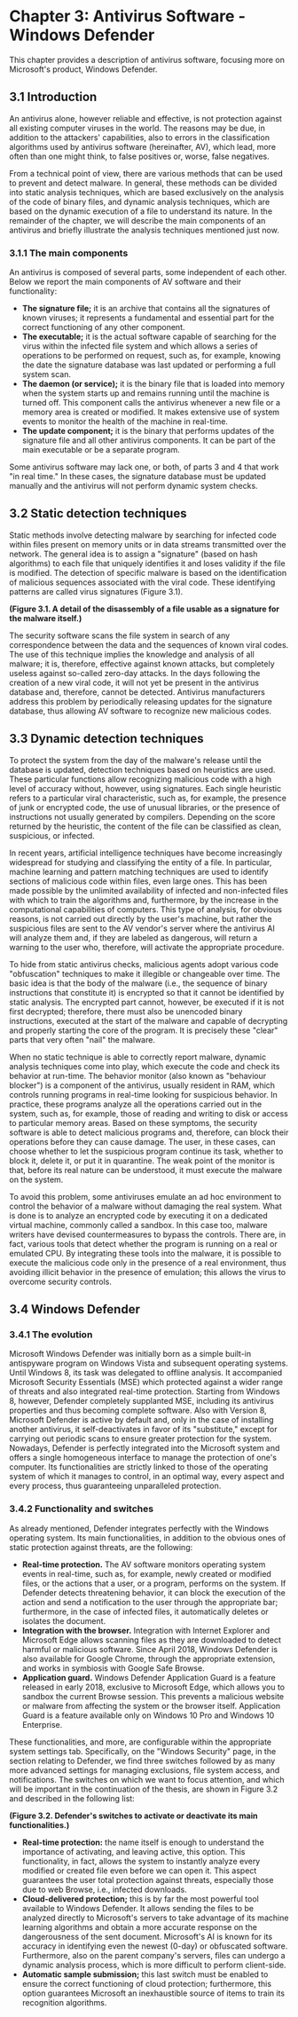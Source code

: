 # Chapter 3: Antivirus Software - Windows Defender

This chapter provides a description of antivirus software, focusing more on Microsoft's product, Windows Defender.

## 3.1 Introduction

An antivirus alone, however reliable and effective, is not protection against all existing computer viruses in the world. The reasons may be due, in addition to the attackers' capabilities, also to errors in the classification algorithms used by antivirus software (hereinafter, AV), which lead, more often than one might think, to false positives or, worse, false negatives.

From a technical point of view, there are various methods that can be used to prevent and detect malware. In general, these methods can be divided into static analysis techniques, which are based exclusively on the analysis of the code of binary files, and dynamic analysis techniques, which are based on the dynamic execution of a file to understand its nature. In the remainder of the chapter, we will describe the main components of an antivirus and briefly illustrate the analysis techniques mentioned just now.

### 3.1.1 The main components

An antivirus is composed of several parts, some independent of each other. Below we report the main components of AV software and their functionality:

* **The signature file;** it is an archive that contains all the signatures of known viruses; it represents a fundamental and essential part for the correct functioning of any other component.
* **The executable;** it is the actual software capable of searching for the virus within the infected file system and which allows a series of operations to be performed on request, such as, for example, knowing the date the signature database was last updated or performing a full system scan.
* **The daemon (or service);** it is the binary file that is loaded into memory when the system starts up and remains running until the machine is turned off. This component calls the antivirus whenever a new file or a memory area is created or modified. It makes extensive use of system events to monitor the health of the machine in real-time.
* **The update component;** it is the binary that performs updates of the signature file and all other antivirus components. It can be part of the main executable or be a separate program.

Some antivirus software may lack one, or both, of parts 3 and 4 that work "in real time." In these cases, the signature database must be updated manually and the antivirus will not perform dynamic system checks.

## 3.2 Static detection techniques

Static methods involve detecting malware by searching for infected code within files present on memory units or in data streams transmitted over the network. The general idea is to assign a "signature" (based on hash algorithms) to each file that uniquely identifies it and loses validity if the file is modified. The detection of specific malware is based on the identification of malicious sequences associated with the viral code. These identifying patterns are called virus signatures (Figure 3.1).

**(Figure 3.1. A detail of the disassembly of a file usable as a signature for the malware itself.)**

The security software scans the file system in search of any correspondence between the data and the sequences of known viral codes. The use of this technique implies the knowledge and analysis of all malware; it is, therefore, effective against known attacks, but completely useless against so-called zero-day attacks. In the days following the creation of a new viral code, it will not yet be present in the antivirus database and, therefore, cannot be detected. Antivirus manufacturers address this problem by periodically releasing updates for the signature database, thus allowing AV software to recognize new malicious codes.

## 3.3 Dynamic detection techniques

To protect the system from the day of the malware's release until the database is updated, detection techniques based on heuristics are used. These particular functions allow recognizing malicious code with a high level of accuracy without, however, using signatures. Each single heuristic refers to a particular viral characteristic, such as, for example, the presence of junk or encrypted code, the use of unusual libraries, or the presence of instructions not usually generated by compilers. Depending on the score returned by the heuristic, the content of the file can be classified as clean, suspicious, or infected.

In recent years, artificial intelligence techniques have become increasingly widespread for studying and classifying the entity of a file. In particular, machine learning and pattern matching techniques are used to identify sections of malicious code within files, even large ones. This has been made possible by the unlimited availability of infected and non-infected files with which to train the algorithms and, furthermore, by the increase in the computational capabilities of computers. This type of analysis, for obvious reasons, is not carried out directly by the user's machine, but rather the suspicious files are sent to the AV vendor's server where the antivirus AI will analyze them and, if they are labeled as dangerous, will return a warning to the user who, therefore, will activate the appropriate procedure.

To hide from static antivirus checks, malicious agents adopt various code "obfuscation" techniques to make it illegible or changeable over time. The basic idea is that the body of the malware (i.e., the sequence of binary instructions that constitute it) is encrypted so that it cannot be identified by static analysis. The encrypted part cannot, however, be executed if it is not first decrypted; therefore, there must also be unencoded binary instructions, executed at the start of the malware and capable of decrypting and properly starting the core of the program. It is precisely these "clear" parts that very often "nail" the malware.

When no static technique is able to correctly report malware, dynamic analysis techniques come into play, which execute the code and check its behavior at run-time. The behavior monitor (also known as "behaviour blocker") is a component of the antivirus, usually resident in RAM, which controls running programs in real-time looking for suspicious behavior. In practice, these programs analyze all the operations carried out in the system, such as, for example, those of reading and writing to disk or access to particular memory areas. Based on these symptoms, the security software is able to detect malicious programs and, therefore, can block their operations before they can cause damage. The user, in these cases, can choose whether to let the suspicious program continue its task, whether to block it, delete it, or put it in quarantine. The weak point of the monitor is that, before its real nature can be understood, it must execute the malware on the system.

To avoid this problem, some antiviruses emulate an ad hoc environment to control the behavior of a malware without damaging the real system. What is done is to analyze an encrypted code by executing it on a dedicated virtual machine, commonly called a sandbox. In this case too, malware writers have devised countermeasures to bypass the controls. There are, in fact, various tools that detect whether the program is running on a real or emulated CPU. By integrating these tools into the malware, it is possible to execute the malicious code only in the presence of a real environment, thus avoiding illicit behavior in the presence of emulation; this allows the virus to overcome security controls.

## 3.4 Windows Defender

### 3.4.1 The evolution

Microsoft Windows Defender was initially born as a simple built-in antispyware program on Windows Vista and subsequent operating systems. Until Windows 8, its task was delegated to offline analysis. It accompanied Microsoft Security Essentials (MSE) which protected against a wider range of threats and also integrated real-time protection. Starting from Windows 8, however, Defender completely supplanted MSE, including its antivirus properties and thus becoming complete software. Also with Version 8, Microsoft Defender is active by default and, only in the case of installing another antivirus, it self-deactivates in favor of its "substitute," except for carrying out periodic scans to ensure greater protection for the system. Nowadays, Defender is perfectly integrated into the Microsoft system and offers a single homogeneous interface to manage the protection of one's computer. Its functionalities are strictly linked to those of the operating system of which it manages to control, in an optimal way, every aspect and every process, thus guaranteeing unparalleled protection.

### 3.4.2 Functionality and switches

As already mentioned, Defender integrates perfectly with the Windows operating system. Its main functionalities, in addition to the obvious ones of static protection against threats, are the following:

* **Real-time protection.** The AV software monitors operating system events in real-time, such as, for example, newly created or modified files, or the actions that a user, or a program, performs on the system. If Defender detects threatening behavior, it can block the execution of the action and send a notification to the user through the appropriate bar; furthermore, in the case of infected files, it automatically deletes or isolates the document.
* **Integration with the browser.** Integration with Internet Explorer and Microsoft Edge allows scanning files as they are downloaded to detect harmful or malicious software. Since April 2018, Windows Defender is also available for Google Chrome, through the appropriate extension, and works in symbiosis with Google Safe Browse.
* **Application guard.** Windows Defender Application Guard is a feature released in early 2018, exclusive to Microsoft Edge, which allows you to sandbox the current Browse session. This prevents a malicious website or malware from affecting the system or the browser itself. Application Guard is a feature available only on Windows 10 Pro and Windows 10 Enterprise.

These functionalities, and more, are configurable within the appropriate system settings tab. Specifically, on the "Windows Security" page, in the section relating to Defender, we find three switches followed by as many more advanced settings for managing exclusions, file system access, and notifications. The switches on which we want to focus attention, and which will be important in the continuation of the thesis, are shown in Figure 3.2 and described in the following list:

**(Figure 3.2. Defender's switches to activate or deactivate its main functionalities.)**

* **Real-time protection:** the name itself is enough to understand the importance of activating, and leaving active, this option. This functionality, in fact, allows the system to instantly analyze every modified or created file even before we can open it. This aspect guarantees the user total protection against threats, especially those due to web Browse, i.e., infected downloads.
* **Cloud-delivered protection;** this is by far the most powerful tool available to Windows Defender. It allows sending the files to be analyzed directly to Microsoft's servers to take advantage of its machine learning algorithms and obtain a more accurate response on the dangerousness of the sent document. Microsoft's AI is known for its accuracy in identifying even the newest (0-day) or obfuscated software. Furthermore, also on the parent company's servers, files can undergo a dynamic analysis process, which is more difficult to perform client-side.
* **Automatic sample submission;** this last switch must be enabled to ensure the correct functioning of cloud protection; furthermore, this option guarantees Microsoft an inexhaustible source of items to train its recognition algorithms.